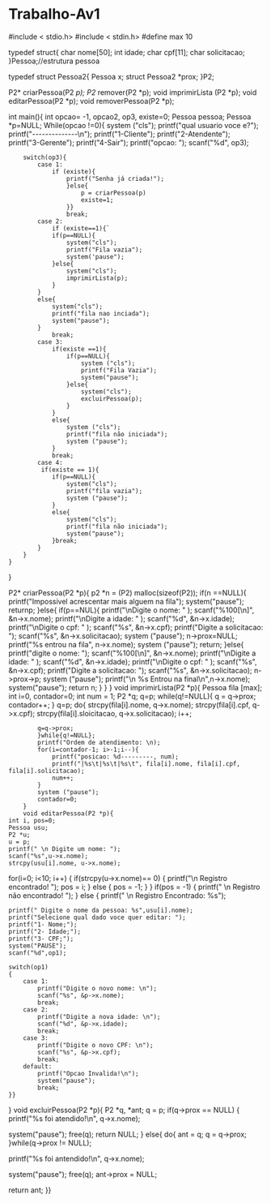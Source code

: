 # Trabalho-Av1
#include < stdio.h>
#include < stdin.h>
#define max 10

typedef struct{
    char nome[50];
    int idade;
    char cpf[11];
    char solicitacao;
}Pessoa;//estrutura pessoa

typedef struct Pessoa2{
    Pessoa x;
    struct Pessoa2 *prox;
}P2;

P2* criarPessoa(P2 *p);
P2* remover(P2 *p);
void imprimirLista (P2 *p);
void editarPessoa(P2 *p);
void removerPessoa(P2 *p);

int main(){
    int opcao= -1, opcao2, op3, existe=0;
    Pessoa pessoa;
    Pessoa *p=NULL;
    While(opcao !=0){
        system ("cls");
        printf("qual usuario voce e?");
        printf("--------------\n");
        printf("1-Cliente");
        printf("2-Atendente");
        printf("3-Gerente");
        printf("4-Sair");
        printf("opcao: ");
        scanf("%d", op3);

        switch(op3){
            case 1:
                if (existe){
                    printf("Senha já criada!");
                    }else{
                        p = criarPessoa(p)
                        existe=1;
                    }}
                    break;
            case 2:
                if (existe==1){`
                if(p==NULL){
                    system("cls");
                    printf("Fila vazia");
                    system('pause");
                }else{
                    system("cls");
                    imprimirLista(p);
                }
            } 
            else{
                system("cls");
                printf("fila nao inciada");
                system("pause");
            } 
                break;   
            case 3:
                if(existe ==1){
                    if(p==NULL){
                        system ("cls");
                        printf("Fila Vazia");
                        system("pause");
                    }else{
                        system("cls");
                        excluirPessoa(p);
                    }
                }
                else{
                    system ("cls");
                    printf("fila não iniciada");
                    system ("pause");
                } 
                break;
            case 4:
             if(existe == 1){
                if(p==NULL){
                    system("cls");
                    printf("fila vazia");
                    system ("pause");
                }
                else{
                    system("cls");
                    printf("fila não iniciada");
                    system("pause");
                }break;
            }
        }
    }
}

P2* criarPessoa(P2 *p){
    p2 *n = (P2) malloc(sizeof(P2));
    if(n ==NULL){
        printf("Impossivel acrescentar mais alguem na fila");
        system("pause");
        returnp;
    }else{
        if(p==NUL){
            printf("\nDigite o nome: " );
            scanf("%100[\n]", &n->x.nome);
            printf("\nDigite a idade: " );
            scanf("%d", &n->x.idade);
            printf("\nDigite o cpf: " );
            scanf("%s", &n->x.cpf);
            printf("Digite a solicitacao: ");
            scanf("%s", &n->x.solicitacao);
            system ("pause");
            n->prox=NULL;
            printf("%s entrou na fila", n->x.nome);
            system ("pause");
            return;
            }else{
            printf("digite o nome: ");
            scanf("%100[\n]", &n->x.nome);
            printf("\nDigite a idade: " );
            scanf("%d", &n->x.idade);
            printf("\nDigite o cpf: " );
            scanf("%s", &n->x.cpf);
            printf("Digite a solicitacao: ");
            scanf("%s", &n->x.solicitacao);
            n->prox->p;
            system ("pause");
            printf("\n %s Entrou na final\n",n->x.nome);
            system("pause");
            return n;
            }
    }
}
void imprimirLista(P2 *p){
    Pessoa fila [max];
    int i=0, contador=0;
    int num = 1;
    P2 *q;
    q=p;
    while(q!=NULL){
        q = q->prox;
        contador++;
        }
        q=p;
        do{
            strcpy(fila[i].nome, q->x.nome);
            strcpy(fila[i].cpf, q->x.cpf);
            strcpy(fila[i].sloicitacao, q->x.solicitacao);
            i++;

            q=q->prox;
            }while{q!=NULL};
            printf("Ordem de atendimento: \n);
            for(i=contador-1; i>-1;i--){
                printf("posicao: %d---------, num);
                printf("|%s\t|%s\t|%s\t", fila[i].nome, fila[i].cpf, fila[i].solicitacao);
                num++;
            }
            system ("pause");
            contador=0;
        }
        void editarPessoa(P2 *p){
    int i, pos=0;
    Pessoa usu;
    P2 *u;
    u = p;
    printf(" \n Digite um nome: ");
    scanf("%s",u->x.nome);
    strcpy(usu[i].nome, u->x.nome);

for(i=0; i<10; i++) {
    if(strcpy(u->x.nome)== 0) {
        printf("\n Registro encontrado! ");
        pos = i;
    } else {
        pos = -1;
    }
}
if(pos = -1) {
    printf(" \n Registro não encontrado! ");
} else {
    printf(" \n Registro Encontrado: %s");

    printf(" Digite o nome da pessoa: %s",usu[i].nome);
    printf("Selecione qual dado voce quer editar: ");
    printf("1- Nome;");
    printf("2- Idade;");
    printf("3- CPF;");
    system("PAUSE");
    scanf("%d",op1);

	switch(op1)
	{
		case 1:
			printf("Digite o novo nome: \n");
			scanf("%s", &p->x.nome);
			break;
		case 2:
			printf("Digite a nova idade: \n");
			scanf("%d", &p->x.idade);
			break;
		case 3:
			printf("Digite o novo CPF: \n");
			scanf("%s", &p->x.cpf);
			break;
		default:
			printf("Opcao Invalida!\n");
			system("pause");
			break;
	}}
}
void excluirPessoa(P2 *p){
P2 *q, *ant;
 q = p;
 if(q->prox == NULL)
   {
   printf("%s foi atendido!\n", q->x.nome);

   system("pause");
   free(q);
   return NULL;
   }
 else{
   do{
     ant = q;
     q = q->prox;
     }while(q->prox != NULL);

   printf("%s foi antendido!\n", q->x.nome);

   system("pause");
   free(q);
   ant->prox = NULL;

   return ant;
}}

